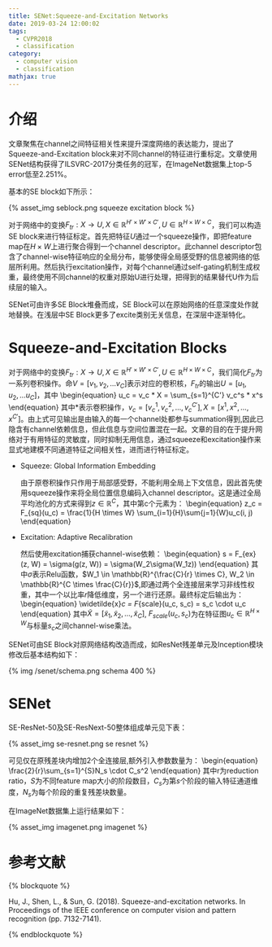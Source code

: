 ```yaml
---
title: SENet:Squeeze-and-Excitation Networks
date: 2019-03-24 12:00:02
tags:
  - CVPR2018
  - classification
category:
  - computer vision
  - classification
mathjax: true
---
```


# 介绍

文章聚焦在channel之间特征相关性来提升深度网络的表达能力，提出了Squeeze-and-Excitation block来对不同channel的特征进行重标定。文章使用SENet结构获得了ILSVRC-2017分类任务的冠军，在ImageNet数据集上top-5 error低至2.251%。

基本的SE block如下所示：

{% asset_img seblock.png squeeze excitation block %}
 
对于网络中的变换$F_{tr}: X \to U, X \in \mathbb{R}^{H' \times W' \times C'}, U \in \mathbb{R}^{H \times W \times C}$，我们可以构造SE block来进行特征标定。首先把特征$U$通过一个squeeze操作，即把feature map在$H \times W$上进行聚合得到一个channel descriptor。此channel
descriptor包含了channel-wise特征响应的全局分布，能够使得全局感受野的信息被网络的低层所利用。然后执行excitation操作，对每个channel通过self-gating机制生成权重，最终使用不同channel的权重对原始U进行处理，把得到的结果替代U作为后续层的输入。

SENet可由许多SE Block堆叠而成，SE Block可以在原始网络的任意深度处作就地替换。在浅层中SE Block更多了excite类别无关信息，在深层中逐渐特化。

# Squeeze-and-Excitation Blocks

对于网络中的变换$F_{tr}: X \to U, X \in \mathbb{R}^{H' \times W' \times C'}, U \in \mathbb{R}^{H \times W \times C}$，我们简化$F_{tr}$为一系列卷积操作。命$V = [v_1, v_2, ...v_C]$表示对应的卷积核，$F_{tr}$的输出$U = [u_1, u_2, ...u_C]$，其中
\begin{equation}
    u_c = v_c * X = \sum_{s=1}^{C'} v_c^s * x^s
\end{equation}
其中*表示卷积操作，$v_c = [v_c^1, v_c^2, ..., v_c^{C'}], X = [x^1,
x^2,...,x^{C'}]$。由上式可见输出是由输入的每一个channel处都参与summation得到,因此已隐含有channel依赖信息，但此信息与空间位置混在一起。文章的目的在于提升网络对于有用特征的灵敏度，同时抑制无用信息，通过squeeze和excitation操作来显式地建模不同通道特征之间相关性，进而进行特征标定。

* Squeeze: Global Information Embedding

    由于原卷积操作只作用于局部感受野，不能利用全局上下文信息，因此首先使用squeeze操作来将全局位置信息编码入channel descriptor。这是通过全局平均池化的方式来得到$z \in \mathbb{R}^C$，其中第c个元素为：
\begin{equation}
    z_c = F_{sq}(u_c) = \frac{1}{H \times W} \sum_{i=1}{H}\sum{j=1}{W}u_c(i, j)
\end{equation}

* Excitation: Adaptive Recalibration

    然后使用excitation捕获channel-wise依赖：
\begin{equation}
    s = F_{ex}(z, W) = \sigma(g(z, W)) = \sigma(W_2\sigma(W_1z))
\end{equation}
其中$\sigma$表示Relu函数，$W_1 \in \mathbb{R}^{\frac{C}{r} \times C}, W_2 \in \mathbb{R}^{C \times \frac{C}{r}}$,即通过两个全连接层来学习非线性权重，其中一个以比率$r$降低维度，另一个进行还原。最终标定后输出为：
\begin{equation}
    \widetilde{x}_c = F_{scale}(u_c, s_c) = s_c \cdot u_c
\end{equation}
其中$\widetilde{X} = [\widetilde{x}_1, \widetilde{x}_2, ..., \widetilde{x}_C]$, $F_{scale}(u_c, s_c)$为在特征图$u_c \in \mathbb{R}^{H \times W}$与标量$s_c$之间channel-wise乘法。

SENet可由SE Block对原网络结构改造而成，如ResNet残差单元及Inception模块修改后基本结构如下：

{% img /senet/schema.png schema 400 %}

# SENet

SE-ResNet-50及SE-ResNext-50整体组成单元见下表：

{% asset_img se-resnet.png  se resnet %}

可见仅在原残差块内增加2个全连接层,额外引入参数数量为：
\begin{equation}
    \frac{2}{r}\sum_{s=1}^{S}N_s \cdot C_s^2
\end{equation}
其中r为reduction ratio，$S$为不同feature map大小的阶段数目，$C_s$为第$s$个阶段的输入特征通道维度，$N_s$为每个阶段的重复残差块数量。

在ImageNet数据集上运行结果如下：

{% asset_img imagenet.png imagenet %}

# 参考文献

{% blockquote %}

Hu, J., Shen, L., & Sun, G. (2018). Squeeze-and-excitation networks. In Proceedings of the IEEE conference on computer vision and pattern recognition (pp. 7132-7141).

{% endblockquote %}
